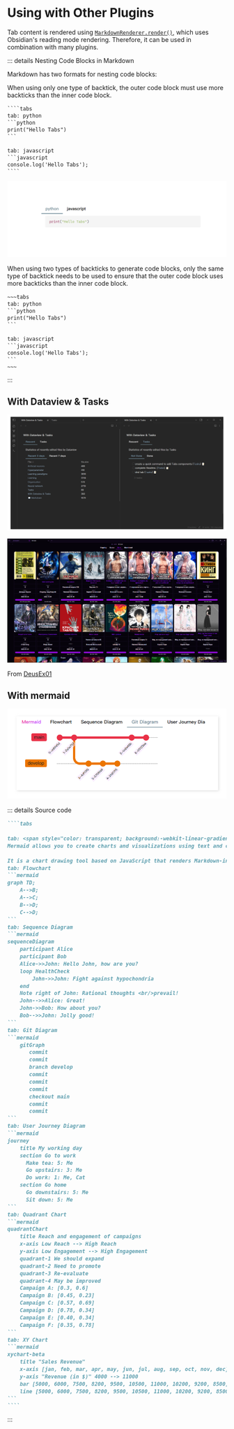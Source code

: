 # Using with Other Plugins

Tab content is rendered using [`MarkdownRenderer.render()`](<https://docs.obsidian.md/Reference/TypeScript+API/MarkdownRenderer/render#MarkdownRenderer.render()+method>), which uses Obsidian's reading mode rendering. Therefore, it can be used in combination with many plugins.

::: details Nesting Code Blocks in Markdown

Markdown has two formats for nesting code blocks:

When using only one type of backtick, the outer code block must use more backticks than the inner code block.

`````
````tabs
tab: python
```python
print("Hello Tabs")
```

tab: javascript
```javascript
console.log('Hello Tabs');
````
`````

![tabs-5](../assets/tabs-5.png)

When using two types of backticks to generate code blocks, only the same type of backtick needs to be used to ensure that the outer code block uses more backticks than the inner code block.

````
~~~tabs
tab: python
```python
print("Hello Tabs")
```

tab: javascript
```javascript
console.log('Hello Tabs');
```
~~~
````

:::

## With Dataview & Tasks

![Tabs&Dataview](../assets/tabs-3.png)

![Tabs&Dataview](../assets/tabs-showcase-01-by-DeusEx01.png)

From [DeusEx01](https://github.com/xhuajin/obsidian-tabs/issues/28)

## With mermaid

![Tabs&Mermaid](../assets/with-mermaid-en.png)

::: details Source code

`````md
````tabs

tab: <span style="color: transparent; background:-webkit-linear-gradient(120deg, #bd34fe 30%, #ff3670); -webkit-background-clip: text; -webkit-text-fill-color: transparent;">Mermaid</span>
Mermaid allows you to create charts and visualizations using text and code.

It is a chart drawing tool based on JavaScript that renders Markdown-inspired text definitions to dynamically create and modify charts.
tab: Flowchart
```mermaid
graph TD;
    A-->B;
    A-->C;
    B-->D;
    C-->D;
```
tab: Sequence Diagram
```mermaid
sequenceDiagram
    participant Alice
    participant Bob
    Alice->>John: Hello John, how are you?
    loop HealthCheck
        John->>John: Fight against hypochondria
    end
    Note right of John: Rational thoughts <br/>prevail!
    John-->>Alice: Great!
    John->>Bob: How about you?
    Bob-->>John: Jolly good!
```
tab: Git Diagram
```mermaid
    gitGraph
       commit
       commit
       branch develop
       commit
       commit
       commit
       checkout main
       commit
       commit
```
tab: User Journey Diagram
```mermaid
journey
    title My working day
    section Go to work
      Make tea: 5: Me
      Go upstairs: 3: Me
      Do work: 1: Me, Cat
    section Go home
      Go downstairs: 5: Me
      Sit down: 5: Me
```
tab: Quadrant Chart
```mermaid
quadrantChart
    title Reach and engagement of campaigns
    x-axis Low Reach --> High Reach
    y-axis Low Engagement --> High Engagement
    quadrant-1 We should expand
    quadrant-2 Need to promote
    quadrant-3 Re-evaluate
    quadrant-4 May be improved
    Campaign A: [0.3, 0.6]
    Campaign B: [0.45, 0.23]
    Campaign C: [0.57, 0.69]
    Campaign D: [0.78, 0.34]
    Campaign E: [0.40, 0.34]
    Campaign F: [0.35, 0.78]
```
tab: XY Chart
```mermaid
xychart-beta
    title "Sales Revenue"
    x-axis [jan, feb, mar, apr, may, jun, jul, aug, sep, oct, nov, dec]
    y-axis "Revenue (in $)" 4000 --> 11000
    bar [5000, 6000, 7500, 8200, 9500, 10500, 11000, 10200, 9200, 8500, 7000, 6000]
    line [5000, 6000, 7500, 8200, 9500, 10500, 11000, 10200, 9200, 8500, 7000, 6000]
```
````
`````

:::
